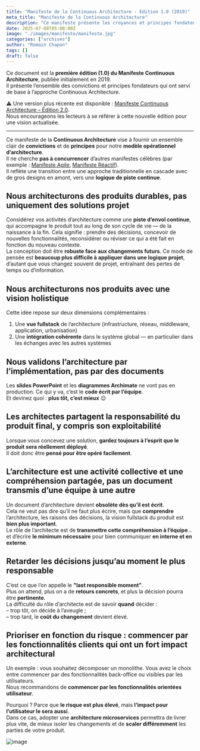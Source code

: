 ```yaml
---
title: "Manifeste de la Continuous Architecture - Edition 1.0 (2019)"
meta_title: "Manifeste de la Continuous Architecture"
description: "Ce manifeste présente les croyances et principes fondateurs de la Continuous Architecture, une approche moderne de l’architecture logicielle alignée avec la livraison continue et la résilience produit."
date: 2025-07-08T05:00:00Z
image: "./images/manifesto/manifesto.jpg"
categories: ["archives"]
author: "Romain Chapon"
tags: []
draft: false
---
```


Ce document est la **première édition (1.0) du Manifeste Continuous Architecture**, publiée initialement en 2019.  
Il présente l’ensemble des convictions et principes fondateurs qui ont servi de base à l’approche Continuous Architecture.  

⚠️ Une version plus récente est disponible : [Manifeste Continuous Architecture – Édition 2.0](/manifesto).  
Nous encourageons les lecteurs à se référer à cette nouvelle édition pour une vision actualisée.

---

Ce manifeste de la **Continuous Architecture** vise à fournir un ensemble clair de **convictions** et de **principes** pour notre **modèle opérationnel d’architecture**.  
Il ne cherche **pas à concurrencer** d’autres manifestes célèbres (par exemple : [Manifeste Agile](https://agilemanifesto.org), [Manifeste Réactif](https://www.reactivemanifesto.org)).  
Il reflète une transition entre une approche traditionnelle en cascade avec de gros designs en amont, vers une **logique de piste continue**.

## Nous architecturons des produits durables, pas uniquement des solutions projet

Considérez vos activités d’architecture comme une **piste d’envol continue**, qui accompagne le produit tout au long de son cycle de vie — de la naissance à la fin. Cela signifie : prendre des décisions, concevoir de nouvelles fonctionnalités, reconsidérer ou réviser ce qui a été fait en fonction du nouveau contexte.  
La conception doit être **robuste face aux changements futurs**. Ce mode de pensée est **beaucoup plus difficile à appliquer dans une logique projet**, d’autant que vous changez souvent de projet, entraînant des pertes de temps ou d’information.

## Nous architecturons nos produits avec une vision holistique

Cette idée repose sur deux dimensions complémentaires :  

1. Une **vue fullstack** de l’architecture (infrastructure, réseau, middleware, application, urbanisation)  
2. Une **intégration cohérente** dans le système global — en particulier dans les échanges avec les autres systèmes

## Nous validons l’architecture par l’implémentation, pas par des documents

Les **slides PowerPoint** et les **diagrammes Archimate** ne vont pas en production. Ce qui y va, c’est le **code écrit par l’équipe**.  
Et devinez quoi : **plus tôt, c’est mieux** 😉

## Les architectes partagent la responsabilité du produit final, y compris son exploitabilité

Lorsque vous concevez une solution, **gardez toujours à l’esprit que le produit sera réellement déployé**.  
Il doit donc être **pensé pour être opéré facilement**.

## L’architecture est une activité collective et une compréhension partagée, pas un document transmis d’une équipe à une autre

Un document d’architecture devient **obsolète dès qu’il est écrit**.  
Cela ne veut pas dire qu’il ne faut plus écrire, mais que **comprendre** l’architecture, les raisons des décisions, la vision fullstack du produit est **bien plus important**.  
Le rôle de l’architecte est de **transmettre cette compréhension à l’équipe**... et d’écrire **le minimum nécessaire** pour bien communiquer **en interne et en externe**.

## Retarder les décisions jusqu’au moment le plus responsable

C’est ce que l’on appelle le **"last responsible moment"**.  
Plus on attend, plus on a de **retours concrets**, et plus la décision pourra être **pertinente**.  
La difficulté du rôle d’architecte est de savoir **quand** décider :  
– trop tôt, on décide à l’aveugle ;  
– trop tard, le **coût du changement** devient élevé.

## Prioriser en fonction du risque : commencer par les fonctionnalités clients qui ont un fort impact architectural

Un exemple : vous souhaitez décomposer un monolithe. Vous avez le choix entre commencer par des fonctionnalités back-office ou visibles par les utilisateurs.  
Nous recommandons de **commencer par les fonctionnalités orientées utilisateur**.

Pourquoi ? Parce que **le risque est plus élevé**, mais **l’impact pour l’utilisateur le sera aussi**.  
Dans ce cas, adopter une **architecture microservices** permettra de livrer plus vite, de mieux isoler les changements et de **scaler différemment** les parties de votre produit.

![image](./images/manifesto/manifesto.jpg)
